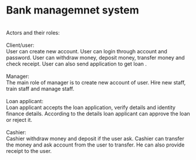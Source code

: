 # Bank managemnet system
<br>
Actors and their roles:
<br><br>
Client/user:
<br>
User can create new account. User can login through account and password. User
can withdraw money, deposit money, transfer money and check receipt. User can
also send application to get loan .
<br><br>
Manager:
<br>
The main role of manager is to create new account of user. Hire new staff, train
staff and manage staff.
<br><br>
Loan applicant:
<br>
Loan applicant accepts the loan application, verify details and identity finance
details. According to the details loan applicant can approve the loan or reject it.
<br><br>
Cashier:
<br>
Cashier withdraw money and deposit if the user ask. Cashier can transfer the
money and ask account from the user to transfer. He can also provide receipt to
the user.
